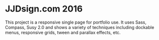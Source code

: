# JJDsign.com 2016
This project is a responsive single page for portfolio use. It uses Sass, Compass, Susy 2.0 and shows a variety of techniques including dockable menus, responsive grids, tween and parallax effects, etc.